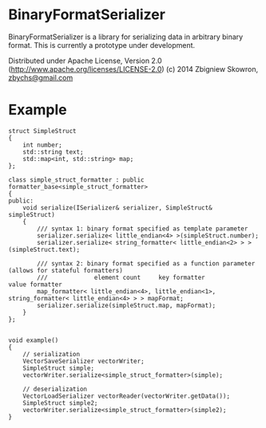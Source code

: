 BinaryFormatSerializer
======================

BinaryFormatSerializer is a library for serializing data in arbitrary binary format.
This is currently a prototype under development.

Distributed under Apache License, Version 2.0 (http://www.apache.org/licenses/LICENSE-2.0)
(c) 2014 Zbigniew Skowron, zbychs@gmail.com

Example
=======

```c_cpp
struct SimpleStruct
{
    int number;
    std::string text;
    std::map<int, std::string> map;
};

class simple_struct_formatter : public formatter_base<simple_struct_formatter>
{
public:
    void serialize(ISerializer& serializer, SimpleStruct& simpleStruct)
    {
        /// syntax 1: binary format specified as template parameter
        serializer.serialize< little_endian<4> >(simpleStruct.number);
        serializer.serialize< string_formatter< little_endian<2> > >(simpleStruct.text);

        /// syntax 2: binary format specified as a function parameter (allows for stateful formatters)
        ///             element count     key formatter            value formatter
        map_formatter< little_endian<4>, little_endian<1>, string_formatter< little_endian<4> > > mapFormat;
        serializer.serialize(simpleStruct.map, mapFormat);
    }
};


void example()
{
    // serialization
    VectorSaveSerializer vectorWriter;
    SimpleStruct simple;
    vectorWriter.serialize<simple_struct_formatter>(simple);

    // deserialization
    VectorLoadSerializer vectorReader(vectorWriter.getData());
    SimpleStruct simple2;
    vectorWriter.serialize<simple_struct_formatter>(simple2);
}
```
